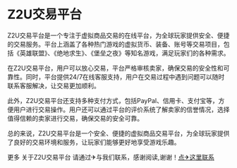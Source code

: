# Z2U交易平台

Z2U交易平台是一个专注于虚拟商品交易的在线平台，为全球玩家提供安全、便捷的交易服务。平台上涵盖了各种热门游戏的虚拟货币、装备、账号等交易项目，包括《英雄联盟》、《绝地求生》、《堡垒之夜》等知名游戏，满足玩家们的各种需求。

在Z2U交易平台，用户可以放心交易，平台严格审核卖家，确保交易的安全性和可靠性。同时，平台提供24/7在线客服支持，用户在交易过程中遇到问题可以随时联系客服解决，让交易更加顺利。

此外，Z2U交易平台还支持多种支付方式，包括PayPal、信用卡、支付宝等，方便用户进行交易操作。用户还可以通过平台的评价系统了解卖家的信誉情况，选择值得信赖的卖家进行交易，确保交易的安全可靠。

总的来说，Z2U交易平台是一个安全、便捷的虚拟商品交易平台，为全球玩家提供了良好的交易环境和服务，让玩家们能够更好地享受游戏乐趣。

更多 关于Z2U交易平台 请通过✈与我们联系，感谢阅读,谢谢！[点✈这里联系](https://111.k02.cc)